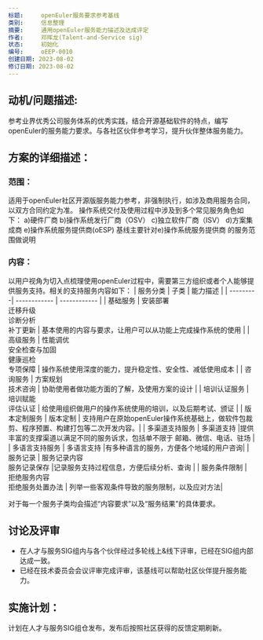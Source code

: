 ```yaml
---
标题:     openEuler服务要求参考基线
类别:     信息整理
摘要:     通用openEuler服务能力描述及达成评定
作者:     邓晖龙(Talent-and-Service sig)
状态:     初始化
编号:     oEEP-0010
创建日期: 2023-08-02
修订日期: 2023-08-02
---
```


## 动机/问题描述:
参考业界优秀公司服务体系的优秀实践，结合开源基础软件的特点，编写openEuler的服务能力要求。与各社区伙伴参考学习，提升伙伴整体服务能力。

## 方案的详细描述：
### 范围：
适用于openEuler社区开源版服务能力参考，非强制执行，如涉及商用服务合同，以双方合同约定为准。
   操作系统交付及使用过程中涉及到多个常见服务角色如下：
   a)硬件厂商
   b)操作系统发行厂商（OSV）
   c)独立软件厂商（ISV）
   d)方案集成商
   e)操作系统服务提供商(oESP)
基线主要针对e)操作系统服务提供商 的服务范围做说明

### 内容：
以用户视角为切入点梳理使用openEuler过程中，需要第三方组织或者个人能够提供服务支持。相关的支持服务内容如下：
|   服务分类  |    子类    | 能力描述  |
| ---------| ------------ | ------------ |
| 基础服务  | 安装部署<br />迁移升级<br />诊断分析<br />补丁更新  | 基本使用的内容与要求，让用户可以从功能上完成操作系统的使用  |
| 高级服务  | 性能调优<br />安全检查与加固<br />健康巡检<br />专项保障  | 操作系统使用深度的能力，提升稳定性、安全性、减低使用成本   |
| 咨询服务  | 方案规划<br />技术咨询  | 协助使用者做功能方面的了解，及使用方案的设计  |
| 培训认证服务  | 培训赋能<br />评估认证  | 给使用组织做用户的操作系统使用的培训，以及后期考试、颁证 |
| 版本定制服务  | 版本定制  | 支持用户在原始openEuler操作系统基础上，做软件包裁剪、程序预置、构建打包等二次开发内容。|
| 多渠道支持服务 | 多渠道支持 |提供丰富的支撑渠道以满足不同的服务诉求，包括单不限于 邮箱、微信、电话、驻场 |
| 多语言支持服务 | 多语言支持 |有多种语言的服务，方便各个地域的用户咨询|
| 服务记录 | 服务记录内容<br />服务记录保存 |记录服务支持过程信息，方便后续分析、查询 |
| 服务条件限制 | 拒绝服务内容<br />拒绝服务处置办法 | 列举一些客观条件导致的服务限制，以及应对方法|

对于每一个服务子类均会描述“内容要求”以及“服务结果”的具体要求。
## 讨论及评审
- 在人才与服务SIG组内与各个伙伴经过多轮线上&线下评审，已经在SIG组内部达成一致。
- 已经在技术委员会会议评审完成评审，该基线可以帮助社区伙伴提升服务能力。

## 实施计划：
计划在人才与服务SIG组仓发布，发布后按照社区获得的反馈定期刷新。

